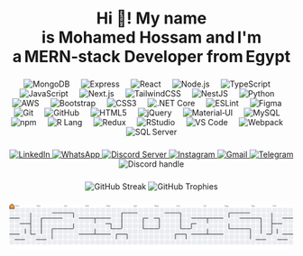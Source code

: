 <!-- ======================== README.md ======================== -->

<h1 align="center">Hi 👋! My name is Mohamed Hossam and I'm a MERN‑stack Developer from Egypt</h1>

###

<!-- 🛠️ Tech Stack -->
<div align="center">
  <!-- core MERN -->
  <img src="https://cdn.jsdelivr.net/gh/devicons/devicon/icons/mongodb/mongodb-original-wordmark.svg" height="60" alt="MongoDB" />
  <img width="12" />
  <img src="https://cdn.jsdelivr.net/gh/devicons/devicon/icons/express/express-original.svg" height="60" alt="Express" />
  <img width="12" />
  <img src="https://cdn.jsdelivr.net/gh/devicons/devicon/icons/react/react-original.svg" height="60" alt="React" />
  <img width="12" />
  <img src="https://cdn.jsdelivr.net/gh/devicons/devicon/icons/nodejs/nodejs-plain-wordmark.svg" height="60" alt="Node.js" />

  <!-- extra -->
  <img width="12" />
  <img src="https://skillicons.dev/icons?i=ts" height="60" alt="TypeScript" />
  <img width="12" />
  <img src="https://cdn.jsdelivr.net/gh/devicons/devicon/icons/javascript/javascript-plain.svg" height="60" alt="JavaScript" />
  <img width="12" />
  <img src="https://cdn.jsdelivr.net/gh/devicons/devicon/icons/nextjs/nextjs-original.svg" height="60" alt="Next.js" />
  <img width="12" />
  <img src="https://skillicons.dev/icons?i=tailwind" height="60" alt="TailwindCSS" />
  <img width="12" />
  <img src="https://skillicons.dev/icons?i=nestjs" height="60" alt="NestJS" />
  <img width="12" />
  <img src="https://skillicons.dev/icons?i=py" height="60" alt="Python" />
  <img width="12" />
  <img src="https://skillicons.dev/icons?i=aws" height="60" alt="AWS" />
  <img width="12" />
  <img src="https://cdn.jsdelivr.net/gh/devicons/devicon/icons/bootstrap/bootstrap-original.svg" height="60" alt="Bootstrap" />
  <img width="12" />
  <img src="https://cdn.jsdelivr.net/gh/devicons/devicon/icons/css3/css3-original.svg" height="60" alt="CSS3" />
  <img width="12" />
  <img src="https://cdn.jsdelivr.net/gh/devicons/devicon/icons/dotnetcore/dotnetcore-original.svg" height="60" alt=".NET Core" />
  <img width="12" />
  <img src="https://cdn.jsdelivr.net/gh/devicons/devicon/icons/eslint/eslint-original.svg" height="60" alt="ESLint" />
  <img width="12" />
  <img src="https://cdn.jsdelivr.net/gh/devicons/devicon/icons/figma/figma-original.svg" height="60" alt="Figma" />
  <img width="12" />
  <img src="https://cdn.jsdelivr.net/gh/devicons/devicon/icons/git/git-original.svg" height="60" alt="Git" />
  <img width="12" />
  <img src="https://cdn.jsdelivr.net/gh/devicons/devicon/icons/github/github-original.svg" height="60" alt="GitHub" />
  <img width="12" />
  <img src="https://cdn.jsdelivr.net/gh/devicons/devicon/icons/html5/html5-original.svg" height="60" alt="HTML5" />
  <img width="12" />
  <img src="https://cdn.jsdelivr.net/gh/devicons/devicon/icons/jquery/jquery-original.svg" height="60" alt="jQuery" />
  <img width="12" />
  <img src="https://cdn.jsdelivr.net/gh/devicons/devicon/icons/materialui/materialui-original.svg" height="60" alt="Material‑UI" />
  <img width="12" />
  <img src="https://cdn.jsdelivr.net/gh/devicons/devicon/icons/mysql/mysql-original.svg" height="60" alt="MySQL" />
  <img width="12" />
  <img src="https://cdn.jsdelivr.net/gh/devicons/devicon/icons/npm/npm-original-wordmark.svg" height="60" alt="npm" />
  <img width="12" />
  <img src="https://cdn.jsdelivr.net/gh/devicons/devicon/icons/r/r-original.svg" height="60" alt="R Lang" />
  <img width="12" />
  <img src="https://cdn.jsdelivr.net/gh/devicons/devicon/icons/redux/redux-original.svg" height="60" alt="Redux" />
  <img width="12" />
  <img src="https://cdn.jsdelivr.net/gh/devicons/devicon/icons/rstudio/rstudio-original.svg" height="60" alt="RStudio" />
  <img width="12" />
  <img src="https://cdn.jsdelivr.net/gh/devicons/devicon/icons/vscode/vscode-original.svg" height="60" alt="VS Code" />
  <img width="12" />
  <img src="https://cdn.jsdelivr.net/gh/devicons/devicon/icons/webpack/webpack-original.svg" height="60" alt="Webpack" />
  <img width="12" />
  <img src="https://cdn.jsdelivr.net/gh/devicons/devicon/icons/microsoftsqlserver/microsoftsqlserver-plain.svg" height="60" alt="SQL Server" />
</div>

###

<!-- 🌐 Social & Contact -->
<div align="center">
  <a href="https://www.linkedin.com/in/mohamed-hossam-7b11b3220/" target="_blank">
    <img src="https://img.shields.io/static/v1?message=LinkedIn&logo=linkedin&label=%20&color=0A66C2&logoColor=white&style=for-the-badge" height="25" alt="LinkedIn" />
  </a>
  <a href="https://wa.me/201017897342" target="_blank">
    <img src="https://img.shields.io/static/v1?message=WhatsApp&logo=whatsapp&label=%20&color=25D366&logoColor=white&style=for-the-badge" height="25" alt="WhatsApp" />
  </a>
  <a href="https://discord.gg/mFUWvyRb" target="_blank">
    <img src="https://img.shields.io/static/v1?message=Discord Server&logo=discord&label=%20&color=5865F2&logoColor=white&style=for-the-badge" height="25" alt="Discord Server" />
  </a>
  <a href="https://www.instagram.com/mohamedhossamm___" target="_blank">
    <img src="https://img.shields.io/static/v1?message=Instagram&logo=instagram&label=%20&color=E4405F&logoColor=white&style=for-the-badge" height="25" alt="Instagram" />
  </a>
  <a href="mailto:mohamedd.hossammm@gmail.com" target="_blank">
    <img src="https://img.shields.io/static/v1?message=Gmail&logo=gmail&label=%20&color=D14836&logoColor=white&style=for-the-badge" height="25" alt="Gmail" />
  </a>
  <a href="https://t.me/Mohamed_Hossammm" target="_blank">
    <img src="https://img.shields.io/static/v1?message=Telegram&logo=telegram&label=%20&color=2CA5E0&logoColor=white&style=for-the-badge" height="25" alt="Telegram" />
  </a>
</div>

<!-- 🔖 Discord handle badge (non‑clickable) -->
<div align="center">
  <img src="https://img.shields.io/static/v1?label=Discord&message=mohamedhossam8131&logo=discord&color=5865F2&logoColor=white&style=for-the-badge" height="25" alt="Discord handle" />
</div>

###

<!-- 📈 GitHub Stats -->
<div align="center">
  <img src="https://streak-stats.demolab.com?user=mohamedd2003&locale=en&mode=daily&theme=dracula&hide_border=false&border_radius=5" height="150" alt="GitHub Streak" />
  <img src="https://github-profile-trophy.vercel.app?username=mohamedd2003&theme=dracula&column=-1&row=1&margin-w=8&margin-h=8" height="150" alt="GitHub Trophies" />
</div>

###

<!-- 🦖 Contribution Graph -->
<picture>
  <source media="(prefers-color-scheme: dark)" srcset="https://raw.githubusercontent.com/mohamedd2003/mohamedd2003/output/pacman-contribution-graph-dark.svg">
  <source media="(prefers-color-scheme: light)" srcset="https://raw.githubusercontent.com/mohamedd2003/mohamedd2003/output/pacman-contribution-graph.svg">
  <img alt="Pac‑Man contribution graph" src="https://raw.githubusercontent.com/mohamedd2003/mohamedd2003/output/pacman-contribution-graph.svg">
</picture>
